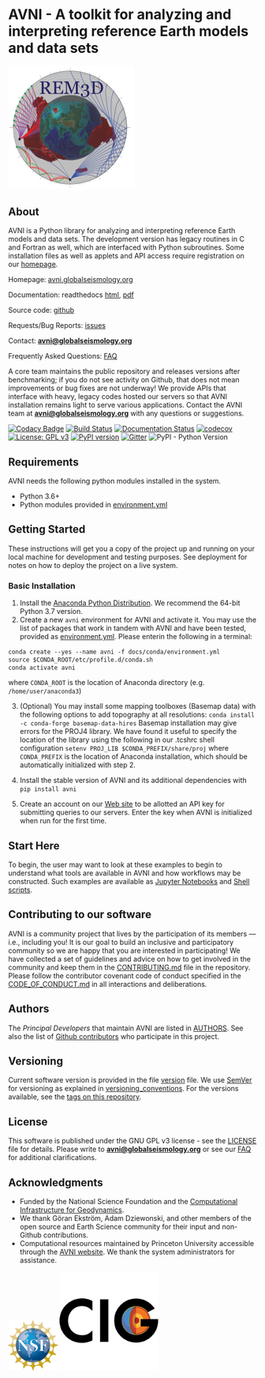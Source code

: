 # AVNI - A toolkit for analyzing and interpreting reference Earth models and data sets

<img src="docs/avnilogo.png" width="256">

## About

AVNI is a Python library for analyzing and interpreting reference Earth models and data sets. The development version has legacy routines in C and Fortran as well, which are interfaced with Python subroutines. Some installation files as well as applets and API access require registration on our [homepage](http://avni.globalseismology.org/login/register).

Homepage: [avni.globalseismology.org](http://avni.globalseismology.org)

Documentation: readthedocs [html](http://avni.readthedocs.io), [pdf](https://media.readthedocs.org/pdf/avni/latest/avni.pdf)

Source code: [github](https://github.com/geodynamics/avni)

Requests/Bug Reports: [issues](https://github.com/geodynamics/avni/issues)

Contact: **avni@globalseismology.org**

Frequently Asked Questions: [FAQ](docs/FAQ.md)

A core team maintains the public repository and releases versions after benchmarking; if you do not see activity on Github, that does not mean improvements or bug fixes are not underway! We provide APIs that interface with heavy, legacy codes hosted our servers so that AVNI installation remains light to serve various applications. Contact the AVNI team at **avni@globalseismology.org** with any questions or suggestions.

[![Codacy Badge](https://api.codacy.com/project/badge/Grade/110c5a409f60485f83d442b8834eba2c)](https://www.codacy.com?utm_source=github.com&amp;utm_medium=referral&amp;utm_content=globalseismology/avni&amp;utm_campaign=Badge_Grade) [![Build Status](https://travis-ci.com/globalseismology/avni.svg?token=Z1JjFn7SrxG1nGGE9y1u&branch=devel)](https://travis-ci.com/globalseismology/avni) [![Documentation Status](https://readthedocs.org/projects/avni/badge/?version=latest)](https://avni.readthedocs.io/en/latest/?badge=latest) [![codecov](https://codecov.io/gh/globalseismology/avni/branch/devel/graph/badge.svg?token=NTCVjCUfJm)](https://codecov.io/gh/globalseismology/avni) [![License: GPL v3](https://img.shields.io/badge/License-GPLv3-blue.svg)](https://www.gnu.org/licenses/gpl-3.0) [![PyPI version](https://badge.fury.io/py/avni.svg)](https://badge.fury.io/py/avni) [![Gitter](https://badges.gitter.im/avni/community.svg)](https://gitter.im/avni/community?utm_source=badge&utm_medium=badge&utm_campaign=pr-badge) ![PyPI - Python Version](https://img.shields.io/pypi/pyversions/avni.svg?style=popout)

## Requirements

AVNI needs the following python modules installed in the system.
* Python 3.6+
* Python modules provided in [environment.yml](docs/conda/environment.yml)

## Getting Started

These instructions will get you a copy of the project up and running on your local machine for development and testing purposes. See deployment for notes on how to deploy the project on a live system.

### Basic Installation

1. Install the [Anaconda Python Distribution](https://www.continuum.io/downloads). We recommend the 64-bit Python 3.7 version.
2. Create a new `avni` environment for AVNI and activate it. You may use the list of
packages that work in tandem with AVNI and have been tested, provided as [environment.yml](docs/conda/environment.yml). Please enterin the following in a terminal:
```
conda create --yes --name avni -f docs/conda/environment.yml
source $CONDA_ROOT/etc/profile.d/conda.sh
conda activate avni
```
where `CONDA_ROOT` is the location of Anaconda directory (e.g. `/home/user/anaconda3`)

3. (Optional) You may install some mapping toolboxes (Basemap data) with the following options to add topography at all resolutions:
`conda install -c conda-forge basemap-data-hires`
Basemap installation may give errors for the PROJ4 library. We have found it useful to specify the location of the library using the following in our .tcshrc shell configuration
`setenv PROJ_LIB $CONDA_PREFIX/share/proj`
where `CONDA_PREFIX` is the location of Anaconda installation, which should be automatically initialized with step 2.

4. Install the stable version of AVNI and its additional dependencies with
`pip install avni`

5. Create an account on our [Web site](http://globalseismology.org/login/register) to be allotted an API key for submitting queries to our servers. Enter the key when AVNI is
initialized when run for the first time.

## Start Here

To begin, the user may want to look at these examples to begin to understand what tools are available in AVNI and how workflows may be constructed. Such examples are available as [Jupyter Notebooks](examples/Notebooks) and [Shell scripts](examples/Scripts).

## Contributing to our software

AVNI is a community project that lives by the participation of its
members — i.e., including you! It is our goal to build an inclusive and
participatory community so we are happy that you are interested in
participating! We have collected a set of guidelines and advice on how to get
involved in the community and keep them in the
[CONTRIBUTING.md](CONTRIBUTING.md) file in the repository. Please follow the contributor covenant code of conduct specified in the [CODE_OF_CONDUCT.md](CODE_OF_CONDUCT.md) in all interactions and deliberations.

## Authors

The *Principal Developers* that maintain AVNI are listed in [AUTHORS](AUTHORS). See also the list of [Github contributors](https://github.com/geodynamics/avni/contributors) who participate in this project.

## Versioning

Current software version is provided in the file [version](avni/version.py) file. We use [SemVer](http://semver.org/) for versioning as explained in [versioning_conventions](docs/versioning_conventions.md). For the versions available, see the [tags on this repository](https://github.com/globalseismology/avni/tags).

## License

This software is published under the GNU GPL v3 license - see the [LICENSE](LICENSE) file for details. Please write to **avni@globalseismology.org** or see our [FAQ](docs/FAQ.md) for additional clarifications.

## Acknowledgments

* Funded by the National Science Foundation and the [Computational Infrastructure for Geodynamics](http://geodynamics.org).
* We thank Göran Ekström, Adam Dziewonski, and other members of the open source and Earth Science community for their input and non-Github contributions.
* Computational resources maintained by Princeton University accessible through the [AVNI website](http://avni.globalseismology.org). We thank the system administrators for assistance.

<img src="docs/NSF.png" width="100"> <img src="docs/CIG_logo.png" width="200">